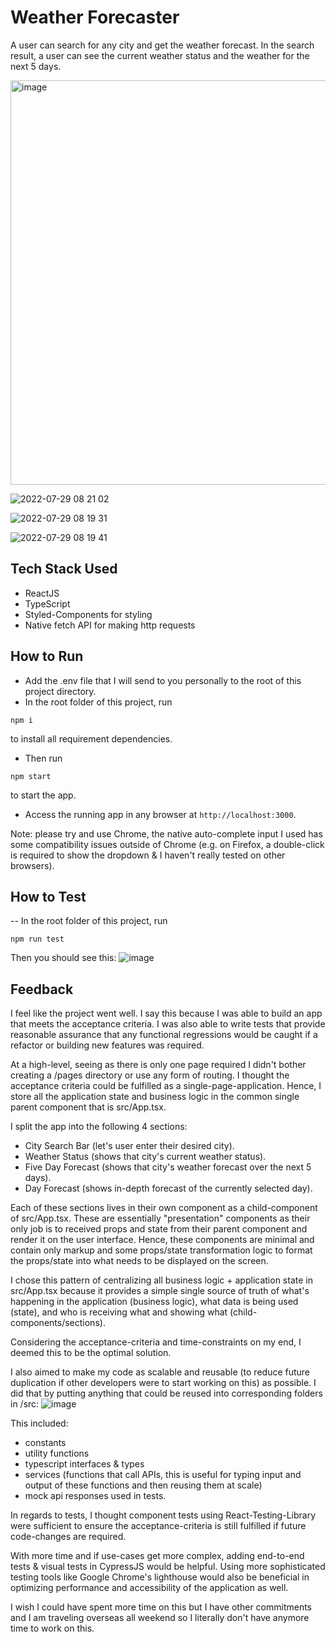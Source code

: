 # Weather Forecaster

A user can search for any city and get the weather forecast.
In the search result, a user can see the current weather status and the weather for the next 5 days.

<img width="647" alt="image" src="https://user-images.githubusercontent.com/38395166/181646571-14bbd38b-04e6-4d64-bf44-25a720df4dfc.png">

![2022-07-29 08 21 02](https://user-images.githubusercontent.com/38395166/181647071-f5fa5620-e71b-45c3-8439-da027a1f2cbe.gif)

![2022-07-29 08 19 31](https://user-images.githubusercontent.com/38395166/181646910-d365c37a-b869-4711-b6b9-e3770fb5d4b4.gif)

![2022-07-29 08 19 41](https://user-images.githubusercontent.com/38395166/181646959-858a4c34-fcf0-49db-a3b6-b11d355702d3.gif)

## Tech Stack Used

- ReactJS
- TypeScript
- Styled-Components for styling
- Native fetch API for making http requests

## How to Run

- Add the .env file that I will send to you personally to the root of this project directory.
- In the root folder of this project, run

```
npm i
```

to install all requirement dependencies.

- Then run

```
npm start
```

to start the app.

- Access the running app in any browser at `http://localhost:3000`.

Note: please try and use Chrome, the native auto-complete input I used has some compatibility issues outside of Chrome (e.g. on Firefox, a double-click is required to show the dropdown & I haven't really tested on other browsers).

## How to Test

-- In the root folder of this project, run

```
npm run test
```

Then you should see this:
![image](https://user-images.githubusercontent.com/38395166/181646672-3110abc9-2cf6-4a21-820f-834fbebd514f.png)

## Feedback

I feel like the project went well. I say this because I was able to build an app that meets the acceptance criteria. I was also able to write tests that provide reasonable assurance that any functional regressions would be caught if a refactor or building new features was required.

At a high-level, seeing as there is only one page required I didn't bother creating a /pages directory or use any form of routing. I thought the acceptance criteria could be fulfilled as a single-page-application. Hence, I store all the application state and business logic in the common single parent component that is src/App.tsx.

I split the app into the following 4 sections:

- City Search Bar (let's user enter their desired city).
- Weather Status (shows that city's current weather status).
- Five Day Forecast (shows that city's weather forecast over the next 5 days).
- Day Forecast (shows in-depth forecast of the currently selected day).

Each of these sections lives in their own component as a child-component of src/App.tsx. These are essentially "presentation" components as their only job is to received props and state from their parent component and render it on the user interface. Hence, these components are minimal and contain only markup and some props/state transformation logic to format the props/state into what needs to be displayed on the screen.

I chose this pattern of centralizing all business logic + application state in src/App.tsx because it provides a simple single source of truth of what's happening in the application (business logic), what data is being used (state), and who is receiving what and showing what (child-components/sections).

Considering the acceptance-criteria and time-constraints on my end, I deemed this to be the optimal solution.

I also aimed to make my code as scalable and reusable (to reduce future duplication if other developers were to start working on this) as possible. I did that by putting anything that could be reused into corresponding folders in /src:
![image](https://user-images.githubusercontent.com/38395166/181648488-ac844a10-ab9d-4bdf-94ea-4803ee6da7d8.png)

This included:

- constants
- utility functions
- typescript interfaces & types
- services (functions that call APIs, this is useful for typing input and output of these functions and then reusing them at scale)
- mock api responses used in tests.

In regards to tests,
I thought component tests using React-Testing-Library were sufficient to ensure the acceptance-criteria is still fulfilled if future code-changes are required.

With more time and if use-cases get more complex, adding end-to-end tests & visual tests in CypressJS would be helpful. Using more sophisticated testing tools like Google Chrome's lighthouse would also be beneficial in optimizing performance and accessibility of the application as well.

I wish I could have spent more time on this but I have other commitments and I am traveling overseas all weekend so I literally don't have anymore time to work on this.
